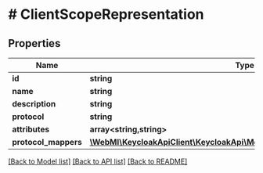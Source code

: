 # # ClientScopeRepresentation

## Properties

Name | Type | Description | Notes
------------ | ------------- | ------------- | -------------
**id** | **string** |  | [optional]
**name** | **string** |  | [optional]
**description** | **string** |  | [optional]
**protocol** | **string** |  | [optional]
**attributes** | **array<string,string>** |  | [optional]
**protocol_mappers** | [**\WebMI\KeycloakApiClient\KeycloakApi\Model\ProtocolMapperRepresentation[]**](ProtocolMapperRepresentation.md) |  | [optional]

[[Back to Model list]](../../README.md#models) [[Back to API list]](../../README.md#endpoints) [[Back to README]](../../README.md)
